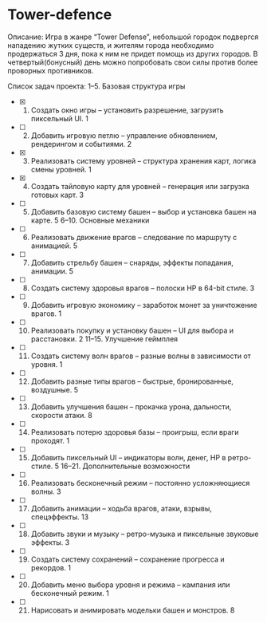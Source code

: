 # Tower-defence
Описание: Игра в жанре “Tower Defense”, небольшой городок подвергся нападению жутких существ, и жителям города необходимо продержаться 3 дня, пока к ним не придет помощь из других городов. В четвертый(бонусный) день можно попробовать свои силы против более проворных противников.

Список задач проекта:
1–5. Базовая структура игры
- [x] 1. Создать окно игры – установить разрешение, загрузить пиксельный UI.                1
- [ ] 2. Добавить игровую петлю – управление обновлением, рендерингом и событиями.          2
- [x] 3. Реализовать систему уровней – структура хранения карт, логика смены уровней.       1
- [x] 4. Создать тайловую карту для уровней – генерация или загрузка готовых карт.          3
- [ ] 5. Добавить базовую систему башен – выбор и установка башен на карте.                 5
6–10. Основные механики
- [ ] 6. Реализовать движение врагов – следование по маршруту с анимацией.                  5
- [ ] 7. Добавить стрельбу башен – снаряды, эффекты попадания, анимации.                    5
- [ ] 8. Создать систему здоровья врагов – полоски HP в 64-bit стиле.                       3
- [ ] 9. Добавить игровую экономику – заработок монет за уничтожение врагов.                1
- [ ] 10. Реализовать покупку и установку башен – UI для выбора и расстановки.              2
11–15. Улучшение геймплея
- [ ] 11. Создать систему волн врагов – разные волны в зависимости от уровня.               1
- [ ] 12. Добавить разные типы врагов – быстрые, бронированные, воздушные.                  5
- [ ] 13. Добавить улучшения башен – прокачка урона, дальности, скорости атаки.             8
- [ ] 14. Реализовать потерю здоровья базы – проигрыш, если враги проходят.                 1
- [ ] 15. Добавить пиксельный UI – индикаторы волн, денег, HP в ретро-стиле.                5
16–21. Дополнительные возможности
- [ ] 16. Реализовать бесконечный режим – постоянно усложняющиеся волны.                    3
- [ ] 17. Добавить анимации – ходьба врагов, атаки, взрывы, спецэффекты.                    13
- [ ] 18. Добавить звуки и музыку – ретро-музыка и пиксельные звуковые эффекты.             3
- [ ] 19. Создать систему сохранений – сохранение прогресса и рекордов.                     1
- [ ] 20. Добавить меню выбора уровня и режима – кампания или бесконечный режим.            1
- [ ] 21. Нарисовать и анимировать модельки башен и монстров.                               8
